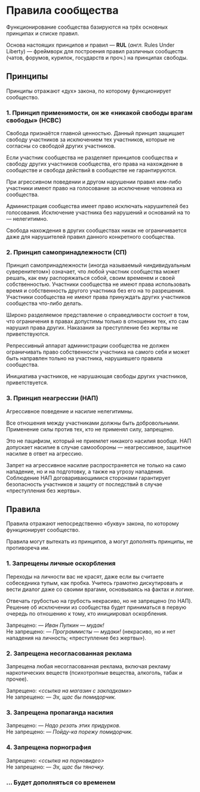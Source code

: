 # Правила сообщества

Функционирование сообщества базируются на трёх основных принципах и списке правил.

Основа настоящих принципов и правил — **RUL** (_англ._ Rules Under Liberty) —
фреймворк для построения правил различных сообществ (чатов, форумов, курилок, государств и проч.)
на принципах свободы.


## Принципы
Принципы отражают «дух» закона, по которому функционирует сообщество.


### 1. Принцип применимости, он же «никакой свободы врагам свободы» (НСВС)
Свобода признаётся главной ценностью.
Данный принцип защищает свободу участников за исключением тех участников,
которые не согласны со свободой других участников.

Если участник сообщества не разделяет принципов сообщества и свободу других участников сообщества,
его права на нахождение в сообществе и свобода действий в сообществе не гарантируются.

При агрессивном поведении и другом нарушении правил кем-либо участники имеют право на голосование
за исключение человека из сообщества.

Администрация сообщества имеет право исключать нарушителей без голосования.
Исключение участника без нарушений и оснований на то — нелегитимно.

Свобода нахождения в других сообществах никак не ограничивается даже для нарушителей правил
данного конкретного сообщества.


### 2. Принцип самопринадлежности (СП)
Принцип самопринадлежности (иногда называемый «индивидуальным суверенитетом») означает,
что любой участник сообщества может решать, как ему распоряжаться собой, своим временем и своей собственностью.
Участники сообщества не имеют права использовать время и собственность другого участника без его на то разрешения.
Участники сообщества не имеют права принуждать других участников сообщества что-либо делать.

Широко разделяемое представление о справедливости состоит в том, что ограничения в правах
допустимы только в отношении тех, кто сам нарушил права других.
Наказания за преступление без жертвы не приветствуются.

Репрессивный аппарат администрации сообщества не должен ограничивать право собственности
участника на самого себя и может быть направлен тольно на участника, нарушившего правила сообщества.

Инициатива участников, не нарушающая свободы других участников, приветствуется.


### 3. Принцип неагрессии (НАП)
Агрессивное поведение и насилие нелегитимны.

Все отношения между участниками должны быть добровольными.
Применение силы против тех, кто не применял силу, запрещено.

Это не пацифизм, который не приемлет никакого насилия вообще.
НАП допускает насилие в случае самообороны — неагрессивное, защитное насилие в ответ на агрессию.

Запрет на агрессивное насилие распространяется не только на само нападение, но и на подготовку,
а также на угрозу нападения. Соблюдение НАП договаривающимися сторонами гарантирует безопасность участников
и защиту от последствий в случае «преступления без жертвы».


## Правила
Правила отражают непосредственно «букву» закона, по которому функционирует сообщество.

Правила могут вытекать из принципов, а могут дополнять принципы, не противореча им.


### 1. Запрещены личные оскорбления
Переходы на личности вас не красят, даже если вы считаете собеседника тупым, как пробка.
Учитесь грамотно дискутировать и вести диалог даже со своими врагами, основываясь на фактах и логике.

Отвечать грубостью на грубость некрасиво, но не запрещено (по НАП).
Решение об исключении из сообщества будет приниматься в первую очередь по отношению к тому,
кто инициировал оскорбления.

Запрещено: _— Иван Пупкин — мудак!_  
Не запрещено: _— Программисты — мудаки!_ (некрасиво, но и нет нападения на личность; «преступление без жертвы»).

### 2. Запрещена несогласованная реклама
Запрещена любая несогласованная реклама, включая рекламу наркотических веществ
(психотропные вещества, алкоголь, табак и прочее).

Запрещено: _<ссылка на магазин с закладками>_  
Не запрещено: _— Эх, щас бы помидорчик._

### 3. Запрещена пропаганда насилия
Запрещено: _— Надо резать этих придурков._  
Не запрещено: _— Пойду-ка порежу помидорчик._

### 4. Запрещена порнография
Запрещено: _<ссылка на порновидео>_  
Не запрещено: _— Эх, щас бы тяночку._

### ... Будет дополняться со временем
